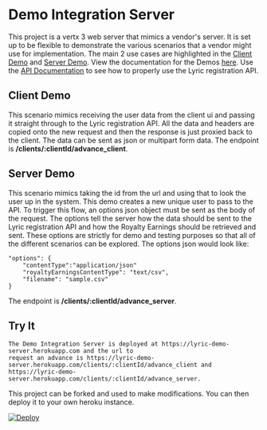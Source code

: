 # Demo Integration Server

This project is a vertx 3 web server that mimics a vendor's server.  It is set up to be flexible to
demonstrate the various scenarios that a vendor might use for implementation.  The main 2 use cases
are highlighted in the [Client Demo](http://lyricfinancial.github.io/integration-guides/#/demo) and
[Server Demo](http://lyricfinancial.github.io/integration-guides/#/demo).  View the documentation for
the Demos [here](https://github.com/LyricFinancial/integration-guides/tree/master/examples/client/angular/lyric-vendor-demo).
Use the [API Documentation](https://api.lyricfinancial.com/docs/vendor-api/) to see how to properly
use the Lyric registration API.

## Client Demo
This scenario mimics receiving the user data from the client ui and passing it straight through
to the Lyric registration API.  All the data and headers are copied onto the new request and then
the response is just proxied back to the client.  The data can be sent as json or multipart form data.
The endpoint is **/clients/:clientId/advance_client**.

## Server Demo
This scenario mimics taking the id from the url and using that to look the user up in the system.  This
demo creates a new unique user to pass to the API.  To trigger this flow, an options json object must
be sent as the body of the request.  The options tell the server how the data should be sent to the
Lyric registration API and how the Royalty Earnings should be retrieved and sent.  These options are
strictly for demo and testing purposes so that all of the different scenarios can be explored.  The
options json would look like:

    "options": {
        "contentType":"application/json"
        "royaltyEarningsContentType": "text/csv",
        "filename": "sample.csv"
    }

The endpoint is **/clients/:clientId/advance_server**.

## Try It

    The Demo Integration Server is deployed at https://lyric-demo-server.herokuapp.com and the url to
    request an advance is https://lyric-demo-server.herokuapp.com/clients/:clientId/advance_client and
    https://lyric-demo-server.herokuapp.com/clients/:clientId/advance_server.

This project can be forked and used to make modifications.  You can then deploy it to your own heroku
instance.

[![Deploy](https://www.herokucdn.com/deploy/button.svg)](https://heroku.com/deploy)